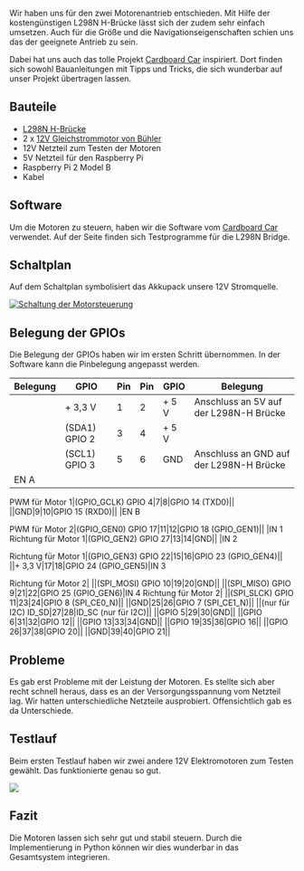 Wir haben uns für den zwei Motorenantrieb entschieden. Mit Hilfe der kostengünstigen L298N H-Brücke lässt sich der zudem sehr einfach umsetzen. Auch für die Größe und die Navigationseigenschaften schien uns das der geeignete Antrieb zu sein.

Dabei hat uns auch das tolle Projekt [Cardboard Car](http://www.cardboard-car.com) inspiriert. Dort finden sich sowohl Bauanleitungen mit Tipps und Tricks, die sich wunderbar auf unser Projekt übertragen lassen.

## Bauteile

*   [L298N H-Brücke](http://www.amazon.de/dp/B015SQ57VC)
*   2 x [12V Gleichstrommotor von Bühler](https://www.respotec.de/motore-und-pumpen/motore-gleichstrom/motor-116037044.php)
*   12V Netzteil zum Testen der Motoren
*   5V Netzteil für den Raspberry Pi
*   Raspberry Pi 2 Model B
*   Kabel

## Software

Um die Motoren zu steuern, haben wir die Software vom [Cardboard Car](http://www.cardboard-car.com/software) verwendet. Auf der Seite finden sich Testprogramme für die L298N Bridge.

## Schaltplan

Auf dem Schaltplan symbolisiert das Akkupack unsere 12V Stromquelle.

[![Schaltung der Motorsteuerung](http://meinjens.de/wp-content/uploads/2016/04/Schaltung-Motorsteuerung_Steckplatine-300x247.png)](http://meinjens.de/wp-content/uploads/2016/04/Schaltung-Motorsteuerung_Steckplatine.png)

## Belegung der GPIOs

Die Belegung der GPIOs haben wir im ersten Schritt übernommen. In der Software kann die Pinbelegung angepasst werden.

|Belegung|GPIO|Pin|Pin|GPIO|Belegung|
|--- |--- |--- |--- |--- |--- |
||+ 3,3 V|1|2|+ 5 V|Anschluss an 5V auf der L298N-H Brücke|
||(SDA1) GPIO 2|3|4|+ 5 V||
||(SCL1) GPIO 3|5|6|GND|Anschluss an GND auf der L298N-H Brücke|
|EN A

PWM für Motor 1|(GPIO_GCLK) GPIO 4|7|8|GPIO 14 (TXD0)||
||GND|9|10|GPIO 15 (RXD0)||
|EN B

PWM für Motor 2|(GPIO_GEN0) GPIO 17|11|12|GPIO 18 (GPIO_GEN1)||
|IN 1
Richtung für Motor 1|(GPIO_GEN2) GPIO 27|13|14|GND||
|IN 2

Richtung für Motor 1|(GPIO_GEN3) GPIO 22|15|16|GPIO 23 (GPIO_GEN4)||
||+ 3,3 V|17|18|GPIO 24 (GPIO_GEN5)|IN 3

Richtung für Motor 2|
||(SPI_MOSI) GPIO 10|19|20|GND||
||(SPI_MISO) GPIO 9|21|22|GPIO 25 (GPIO_GEN6)|IN 4
Richtung für Motor 2|
||(SPI_SLCK) GPIO 11|23|24|GPIO 8 (SPI_CE0_N)||
||GND|25|26|GPIO 7 (SPI_CE1_N)||
||(nur für I2C) ID_SD|27|28|ID_SC (nur für I2C)||
||GPIO 5|29|30|GND||
||GPIO 6|31|32|GPIO 12||
||GPIO 13|33|34|GND||
||GPIO 19|35|36|GPIO 16||
||GPIO 26|37|38|GPIO 20||
||GND|39|40|GPIO 21||

## Probleme

Es gab erst Probleme mit der Leistung der Motoren. Es stellte sich aber recht schnell heraus, dass es an der Versorgungsspannung vom Netzteil lag. Wir hatten unterschiedliche Netzteile ausprobiert. Offensichtlich gab es da Unterschiede.

## Testlauf

Beim ersten Testlauf haben wir zwei andere 12V Elektromotoren zum Testen gewählt. Das funktionierte genau so gut.

[![](https://www.youtube.com/upload_thumbnail?v=qDS_RjNYh58&t=hqdefault&ts=1555161093889)](https://youtu.be/qDS_RjNYh58)

## Fazit

Die Motoren lassen sich sehr gut und stabil steuern. Durch die Implementierung in Python können wir dies wunderbar in das Gesamtsystem integrieren.